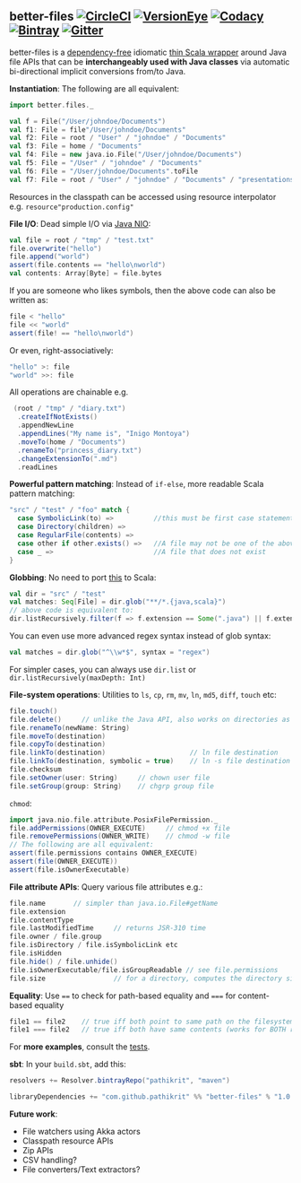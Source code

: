 better-files [![CircleCI][circleCiImg]][circleCiLink] [![VersionEye][versionEyeImg]][versionEyeLink] [![Codacy][codacyImg]][codacyLink] [![Bintray][bintrayImg]][bintrayLink] [![Gitter][gitterImg]][gitterLink]
---
[circleCiImg]: https://circleci.com/gh/pathikrit/better-files.svg?style=svg
[circleCiLink]: https://circleci.com/gh/pathikrit/better-files
[versionEyeImg]: https://www.versioneye.com/user/projects/55f5e7de3ed894001e0003b1/badge.svg?style=flat
[versionEyeLink]: https://www.versioneye.com/user/projects/55f5e7de3ed894001e0003b1
[codacyImg]: https://api.codacy.com/project/badge/0e2aeb7949bc49e6802afcc43a7a1aa1
[codacyLink]: https://www.codacy.com/app/pathikrit/better-files/dashboard
[bintrayImg]: https://api.bintray.com/packages/pathikrit/maven/better-files/images/download.svg
[bintrayLink]: https://bintray.com/pathikrit/maven/better-files/_latestVersion
[gitterImg]: https://badges.gitter.im/Join%20Chat.svg
[gitterLink]: https://gitter.im/pathikrit/better-files?utm_source=badge&utm_medium=badge&utm_campaign=pr-badge&utm_content=badge

better-files is a [dependency-free](build.sbt) idiomatic [thin Scala wrapper](src/main/scala/better/files/package.scala) around Java file APIs 
that can be **interchangeably used with Java classes** via automatic bi-directional implicit conversions from/to Java.

**Instantiation**: The following are all equivalent:
```scala
import better.files._

val f = File("/User/johndoe/Documents")
val f1: File = file"/User/johndoe/Documents"
val f2: File = root / "User" / "johndoe" / "Documents"
val f3: File = home / "Documents"
val f4: File = new java.io.File("/User/johndoe/Documents")
val f5: File = "/User" / "johndoe" / "Documents"
val f6: File = "/User/johndoe/Documents".toFile
val f7: File = root / "User" / "johndoe" / "Documents" / "presentations" / `..`
```
Resources in the classpath can be accessed using resource interpolator e.g. `resource"production.config"` 

**File I/O**: Dead simple I/O via [Java NIO](https://en.wikipedia.org/wiki/Non-blocking_I/O_(Java)):
```scala
val file = root / "tmp" / "test.txt"
file.overwrite("hello")
file.append("world")
assert(file.contents == "hello\nworld")
val contents: Array[Byte] = file.bytes
```
If you are someone who likes symbols, then the above code can also be written as:
```scala
file < "hello"
file << "world"
assert(file! == "hello\nworld")
```
Or even, right-associatively:
```scala
"hello" >: file
"world" >>: file 
```
All operations are chainable e.g.
```scala
 (root / "tmp" / "diary.txt")
  .createIfNotExists()  
  .appendNewLine
  .appendLines("My name is", "Inigo Montoya")
  .moveTo(home / "Documents")
  .renameTo("princess_diary.txt")
  .changeExtensionTo(".md")
  .readLines
```

**Powerful pattern matching**: Instead of `if-else`, more readable Scala pattern matching:
```scala
"src" / "test" / "foo" match {
  case SymbolicLink(to) =>          //this must be first case statement if you want to handle symlinks specially; else will follow link
  case Directory(children) => 
  case RegularFile(contents) => 
  case other if other.exists() =>   //A file may not be one of the above e.g. UNIX pipes, sockets, devices etc
  case _ =>                         //A file that does not exist
}
```

**Globbing**: No need to port [this](http://docs.oracle.com/javase/tutorial/essential/io/find.html) to Scala:
```scala
val dir = "src" / "test"
val matches: Seq[File] = dir.glob("**/*.{java,scala}")
// above code is equivalent to:
dir.listRecursively.filter(f => f.extension == Some(".java") || f.extension == Some(".scala")) 
```
You can even use more advanced regex syntax instead of glob syntax:
```scala
val matches = dir.glob("^\\w*$", syntax = "regex")
```
For simpler cases, you can always use `dir.list` or `dir.listRecursively(maxDepth: Int)`

**File-system operations**: Utilities to `ls`, `cp`, `rm`, `mv`, `ln`, `md5`, `diff`, `touch` etc:
```scala
file.touch()
file.delete()     // unlike the Java API, also works on directories as expected (deletes children recursively)
file.renameTo(newName: String)
file.moveTo(destination)
file.copyTo(destination)
file.linkTo(destination)                     // ln file destination
file.linkTo(destination, symbolic = true)    // ln -s file destination
file.checksum
file.setOwner(user: String)     // chown user file
file.setGroup(group: String)    // chgrp group file
```
`chmod`:
```scala
import java.nio.file.attribute.PosixFilePermission._
file.addPermissions(OWNER_EXECUTE)     // chmod +x file
file.removePermissions(OWNER_WRITE)    // chmod -w file
// The following are all equivalent:
assert(file.permissions contains OWNER_EXECUTE)
assert(file(OWNER_EXECUTE))
assert(file.isOwnerExecutable)
```

**File attribute APIs**: Query various file attributes e.g.:
```scala
file.name       // simpler than java.io.File#getName
file.extension
file.contentType
file.lastModifiedTime     // returns JSR-310 time
file.owner / file.group
file.isDirectory / file.isSymbolicLink etc
file.isHidden
file.hide() / file.unhide()
file.isOwnerExecutable/file.isGroupReadable // see file.permissions
file.size                 // for a directory, computes the directory size
```

**Equality**: Use `==` to check for path-based equality and `===` for content-based equality
```scala
file1 == file2    // true iff both point to same path on the filesystem
file1 === file2   // true iff both have same contents (works for BOTH regular-files and directories)
```
<!---
**Zip APIs**: You don't have to lookup on StackOverflow "How to zip/unzip in Java/Scala?":
```scala
val zipFile = file"path/to/research.zip"
val documents = home / "Documents"
val research: File = zipFile.unzipTo(documents / "research")    // Unzip
```
You can also cleverly use the extractors above: `val Directory(docs) = zipFile.unzipTo(documents / "research")`
--->

For **more examples**, consult the [tests](src/test/scala/better/FilesSpec.scala).

**sbt**: In your `build.sbt`, add this:
```scala
resolvers += Resolver.bintrayRepo("pathikrit", "maven")

libraryDependencies += "com.github.pathikrit" %% "better-files" % "1.0.0"
```

**Future work**:
* File watchers using Akka actors
* Classpath resource APIs
* Zip APIs
* CSV handling?
* File converters/Text extractors?
